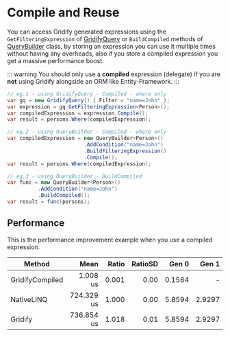 # Compile and Reuse

You can access Gridify generated expressions using the `GetFilteringExpression` of [GridifyQuery](./gridifyQuery.md)
or `BuildCompiled` methods of [QueryBuilder](./queryBuilder.md) class,
by storing an expression you can use it multiple times without having any overheads,
also if you store a compiled expression you get a massive performance boost.

::: warning
You should only use a **compiled** expression (delegate) if you are **not** using Gridify alongside an ORM like
Entity-Framework.
:::

``` csharp
// eg.1 - using GridifyQuery - Compiled - where only
var gq = new GridifyQuery() { Filter = "name=John" };
var expression = gq.GetFilteringExpression<Person>();
var compiledExpression = expression.Compile();
var result = persons.Where(compiledExpression);
```

``` csharp
// eg.2 - using QueryBuilder - Compiled - where only
var compiledExpression = new QueryBuilder<Person>()
                         .AddCondition("name=John")
                         .BuildFilteringExpression()
                         .Compile();
var result = persons.Where(compiledExpression);
```

``` csharp
// eg.3 - using QueryBuilder - BuildCompiled
var func = new QueryBuilder<Person>()
          .AddCondition("name=John")
          .BuildCompiled();
var result = func(persons);

```

## Performance

This is the performance improvement example when you use a compiled expression.

| Method          |       Mean | Ratio | RatioSD |  Gen 0 |  Gen 1 | Allocated |
|-----------------|-----------:|------:|--------:|-------:|-------:|----------:|
| GridifyCompiled |   1.008 us | 0.001 |    0.00 | 0.1564 |      - |     984 B |
| NativeLINQ      | 724.329 us | 1.000 |    0.00 | 5.8594 | 2.9297 |  37,392 B |
| Gridify         | 736.854 us | 1.018 |    0.01 | 5.8594 | 2.9297 |  39,924 B |
